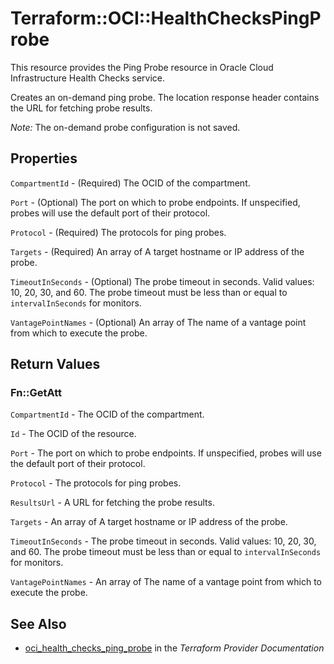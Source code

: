 # Terraform::OCI::HealthChecksPingProbe

This resource provides the Ping Probe resource in Oracle Cloud Infrastructure Health Checks service.

Creates an on-demand ping probe. The location response header contains the URL for
fetching probe results.

*Note:* The on-demand probe configuration is not saved.

## Properties

`CompartmentId` - (Required) The OCID of the compartment.

`Port` - (Optional) The port on which to probe endpoints. If unspecified, probes will use the default port of their protocol.

`Protocol` - (Required) The protocols for ping probes.

`Targets` - (Required) An array of A target hostname or IP address of the probe.

`TimeoutInSeconds` - (Optional) The probe timeout in seconds. Valid values: 10, 20, 30, and 60. The probe timeout must be less than or equal to `intervalInSeconds` for monitors.

`VantagePointNames` - (Optional) An array of The name of a vantage point from which to execute the probe.


## Return Values

### Fn::GetAtt

`CompartmentId` - The OCID of the compartment.

`Id` - The OCID of the resource.

`Port` - The port on which to probe endpoints. If unspecified, probes will use the default port of their protocol.

`Protocol` - The protocols for ping probes.

`ResultsUrl` - A URL for fetching the probe results.

`Targets` - An array of A target hostname or IP address of the probe.

`TimeoutInSeconds` - The probe timeout in seconds. Valid values: 10, 20, 30, and 60. The probe timeout must be less than or equal to `intervalInSeconds` for monitors.

`VantagePointNames` - An array of The name of a vantage point from which to execute the probe.

## See Also

* [oci_health_checks_ping_probe](https://www.terraform.io/docs/providers/oci/r/health_checks_ping_probe.html) in the _Terraform Provider Documentation_